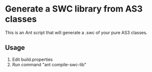Generate a SWC library from AS3 classes
=============

This is an Ant script that will generate a .swc of your pure AS3 classes.

Usage
-------

1. Edit build.properties
2. Run command "ant compile-swc-lib"